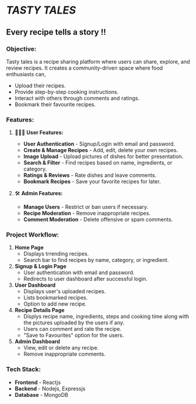 # ***TASTY TALES***

## **Every recipe tells a story !!**

### **Objective:**

Tasty tales is a recipe sharing platform where users can share, explore, and review recipes. It creates a community-driven space where food enthusiasts can,

- Upload their recipes.
- Provide step-by-step cooking instructions.
- Interact with others through comments and ratings.
- Bookmark their favourite recipes.

### **Features:**

1. 👩🏻‍🍳 **User Features:**

   - **User Authentication** - Signup/Login with email and password.
   - **Create & Manage Recipes** - Add, edit, delete your own recipes.
   - **Image Upload** - Upload pictures of dishes for better presentation.
   - **Search & Filter** - Find recipes based on name, ingredients, or category.
   - **Ratings & Reviews** - Rate dishes and leave comments.
   - **Bookmark Recipes** - Save your favorite recipes for later.

1. 🛠️ **Admin Features:**

   - **Manage Users** - Restrict or ban users if necessary.
   - **Recipe Moderation** - Remove inappropriate recipes.
   - **Comment Moderation** - Delete offensive or spam comments.

### **Project Workflow:**

1. **Home Page**
     - Displays trrending recipes.
     - Search bar to find recipes by name, category, or ingredient.
1. **Signup & Login Page**
     - User authentication with email and password.
     - Redirects to user dashboard after successful login.
1. **User Dashboard**
     - Displays user's uploaded recipes.
     - Lists bookmarked recipes.
     - Option to add new recipe.
1. **Recipe Details Page**
     - Displys recipe name, ingredients, steps and cooking time along with the pictures uploaded by the users if any.
     - Users can comment and rate the recipe.
     - "Save to Favourites" option for the users.
1. **Admin Dashboard**
     - View, edit or delete any recipe.
     - Remove inappropriate comments.

### **Tech Stack:**

- **Frontend** - Reactjs
- **Backend** - Nodejs, Expressjs
- **Database** - MongoDB
